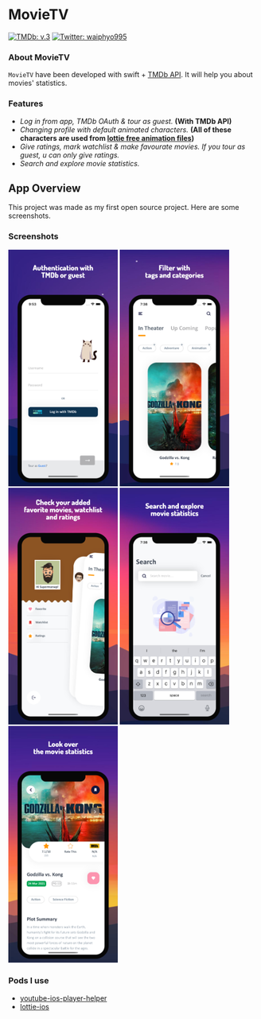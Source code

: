 # MovieTV

[![TMDb: v.3](https://img.shields.io/badge/TMDb-v.3-orange)](https://developers.themoviedb.org/3)
[![Twitter: waiphyo995](https://img.shields.io/twitter/follow/waiphyo995?style=social)](https://twitter.com/waiphyo995)

### About MovieTV
`MovieTV` have been developed with swift + [TMDb API](https://developers.themoviedb.org/3). It will help you about movies' statistics.

### Features
- *Log in from app, TMDb OAuth & tour as guest.* **(With TMDb API)**
- *Changing profile with default animated characters.* **(All of these characters are used from [lottie free animation files](https://lottiefiles.com/featured))**
- *Give ratings, mark watchlist & make favourate movies. If you tour as guest, u can only give ratings.*
- *Search and explore movie statistics.*

## App Overview
This project was made as my first open source project. Here are some screenshots.

### Screenshots
<img src="https://github.com/waiphyo-0gravity/MovieTV/blob/main/Screenshot/1.jpeg" width="220">  <img 
src="https://github.com/waiphyo-0gravity/MovieTV/blob/main/Screenshot/2.jpeg" width="220">  <img 
src="https://github.com/waiphyo-0gravity/MovieTV/blob/main/Screenshot/3.jpeg" width="220">  <img 
src="https://github.com/waiphyo-0gravity/MovieTV/blob/main/Screenshot/4.jpeg" width="220">  <img 
src="https://github.com/waiphyo-0gravity/MovieTV/blob/main/Screenshot/5.jpeg" width="220">

### Pods I use
- [youtube-ios-player-helper](https://cocoapods.org/pods/youtube-ios-player-helper)
- [lottie-ios](https://cocoapods.org/pods/lottie-ios)
